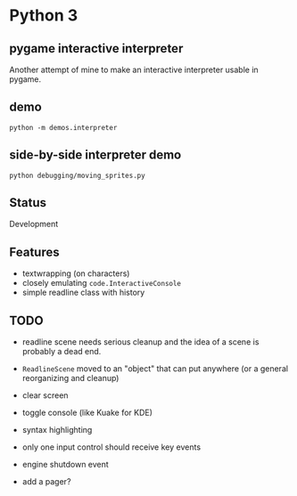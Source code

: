 # Python 3

## pygame interactive interpreter

Another attempt of mine to make an interactive interpreter usable in pygame.

## demo

`python -m demos.interpreter`

## side-by-side interpreter demo

`python debugging/moving_sprites.py`

## Status

Development

## Features

* textwrapping (on characters)
* closely emulating `code.InteractiveConsole`
* simple readline class with history

## TODO

* readline scene needs serious cleanup and the idea of a scene is probably a dead end.

* `ReadlineScene` moved to an "object" that can put anywhere (or a general reorganizing and cleanup)
* clear screen
* toggle console (like Kuake for KDE)
* syntax highlighting
* only one input control should receive key events
* engine shutdown event
* add a pager?
